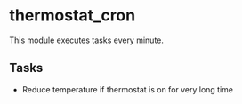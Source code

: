 # thermostat_cron

This module executes tasks every minute.

## Tasks

- Reduce temperature if thermostat is on for very long time
